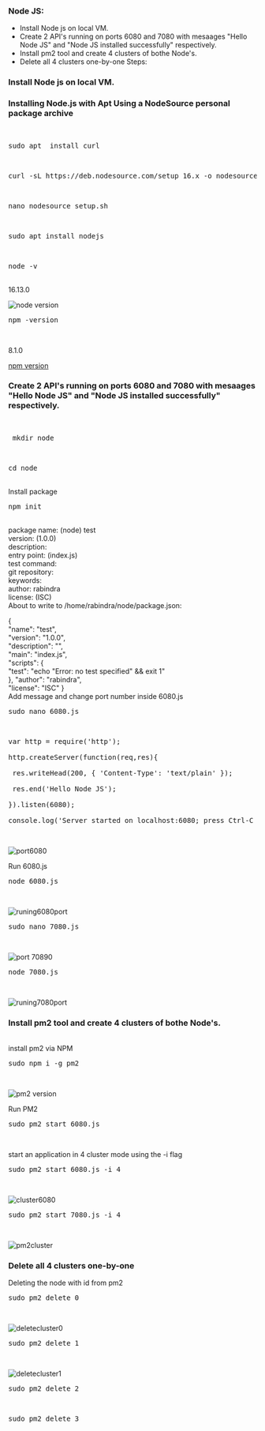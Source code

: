 ### Node JS:
 - Install Node js on local VM.
 - Create 2 API's running on ports 6080 and 7080 with mesaages "Hello Node JS" and "Node JS installed successfully" respectively.
 -  Install pm2 tool and create 4 clusters of bothe Node's.
 - Delete all 4 clusters one-by-one
 Steps:
 ### Install Node js on local VM.
 ### Installing Node.js with Apt Using a NodeSource personal package archive
 <br/>
 <pre>sudo apt  install curl</pre> <br/>
<pre>curl -sL https://deb.nodesource.com/setup_16.x -o nodesource_setup.sh</pre><br/>
<pre>nano nodesource_setup.sh</pre><br/>
<pre>sudo apt install nodejs</pre><br/>
<pre>node -v</pre><br/>
16.13.0<br/>

![node version](https://user-images.githubusercontent.com/53372486/141770536-b944f045-ae98-4fc4-ab0e-55307bb50703.png)
<br/>
<pre>npm -version</pre><br/>
8.1.0<br/>

[npm version](https://user-images.githubusercontent.com/53372486/141770544-6ca11dd0-4b84-41af-86de-8954aad8fc04.png)
<br/>
### Create 2 API's running on ports 6080 and 7080 with mesaages "Hello Node JS" and "Node JS installed successfully" respectively.
<br/>
    <pre> mkdir node</pre><br/>
<pre>cd node</pre><br/>
Install package<br/>
<pre>npm init</pre><br/>
package name: (node) test<br/>
version: (1.0.0) <br/>
description: <br/>
entry point: (index.js) <br/>
test command: <br/>
git repository: <br/>
keywords: <br/>
author: rabindra<br/>
license: (ISC) <br/>
About to write to /home/rabindra/node/package.json:<br/>

{<br/>
  "name": "test",<br/>
  "version": "1.0.0",<br/>
  "description": "",<br/>
  "main": "index.js",<br/>
  "scripts": {<br/>
    "test": "echo \"Error: no test specified\" && exit 1"<br/>
  },
  "author": "rabindra",<br/>
  "license": "ISC"
}<br/>
Add message and change port number inside 6080.js

<pre>sudo nano 6080.js</pre><br/>

<pre>var http = require('http');<br/>
http.createServer(function(req,res){<br/>
 res.writeHead(200, { 'Content-Type': 'text/plain' });<br/>
 res.end('Hello Node JS');<br/>
}).listen(6080);<br/>
console.log('Server started on localhost:6080; press Ctrl-C to terminate...!');</pre>
<br/>

![port6080](https://user-images.githubusercontent.com/53372486/141770599-30a839ce-b4ca-4b43-9a95-122ededdb060.png)<br/>

Run 6080.js<br/>
<pre>node 6080.js</pre><br/>

![runing6080port](https://user-images.githubusercontent.com/53372486/141770608-bd02a96a-b761-43fc-b8a3-f85bc537ba47.png)<br/>

<pre>sudo nano 7080.js</pre><br/>

![port 70890](https://user-images.githubusercontent.com/53372486/141770592-8bd5bb11-1014-44e3-ab99-308b441261ff.png)<br/>


<pre>node 7080.js</pre><br/>

![runing7080port](https://user-images.githubusercontent.com/53372486/141770633-23e14afd-7bf8-46eb-9bdb-aa59d9f86c3e.png)
<br/>

###  Install pm2 tool and create 4 clusters of bothe Node's.
<br/>
install pm2 via NPM<br/>
<pre>sudo npm i -g pm2</pre><br/>

![pm2 version](https://user-images.githubusercontent.com/53372486/141771215-c572115a-b441-4d1f-88fc-897f2dbdfa94.png)<br/>

Run PM2<br/>
<pre>sudo pm2 start 6080.js</pre><br/>
start an application in 4 cluster mode using the -i flag<br/>
<pre>sudo pm2 start 6080.js -i 4</pre><br/>

![cluster6080](https://user-images.githubusercontent.com/53372486/141771222-6a37ae51-6dc3-43cb-aeb8-c6552c12b1b5.png)<br/>

<pre>sudo pm2 start 7080.js -i 4</pre><br/>

![pm2cluster](https://user-images.githubusercontent.com/53372486/141771248-7ce6df3c-df8c-439d-ab1e-595137eccea9.png)
<br/>
### Delete all 4 clusters one-by-one<br/>
Deleting the node with id from pm2<br/>
<pre>sudo pm2 delete 0</pre><br/>

![deletecluster0](https://user-images.githubusercontent.com/53372486/141771257-80f6582b-6778-450f-b1bd-9db6d58d8b61.png)
<br/>
<pre>sudo pm2 delete 1</pre><br/>

![deletecluster1](https://user-images.githubusercontent.com/53372486/141771264-9d87fcdf-79ea-4fd7-8c39-fc963fd1462a.png)
<br/>
<pre>sudo pm2 delete 2</pre><br/>
<pre>sudo pm2 delete 3</pre><br/>
